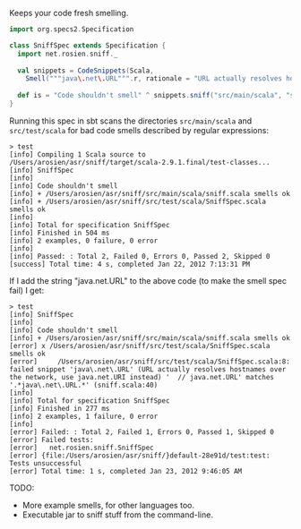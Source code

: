 Keeps your code fresh smelling.

```scala
import org.specs2.Specification

class SniffSpec extends Specification { 
  import net.rosien.sniff._
    
  val snippets = CodeSnippets(Scala,
    Smell("""java\.net\.URL""".r, rationale = "URL actually resolves hostnames over the network, use java.net.URI instead"))
              
  def is = "Code shouldn't smell" ^ snippets.sniff("src/main/scala", "src/test/scala")
}
```

Running this spec in sbt scans the directories `src/main/scala` and `src/test/scala` 
for bad code smells described by regular expressions:

```
> test
[info] Compiling 1 Scala source to /Users/arosien/asr/sniff/target/scala-2.9.1.final/test-classes...
[info] SniffSpec
[info] 
[info] Code shouldn't smell
[info] + /Users/arosien/asr/sniff/src/main/scala/sniff.scala smells ok
[info] + /Users/arosien/asr/sniff/src/test/scala/SniffSpec.scala smells ok
[info]  
[info] Total for specification SniffSpec
[info] Finished in 504 ms
[info] 2 examples, 0 failure, 0 error
[info] 
[info] Passed: : Total 2, Failed 0, Errors 0, Passed 2, Skipped 0
[success] Total time: 4 s, completed Jan 22, 2012 7:13:31 PM
```

If I add the string "java.net.URL" to the above code (to make the smell spec fail) I get:

```
> test
[info] SniffSpec
[info] 
[info] Code shouldn't smell
[info] + /Users/arosien/asr/sniff/src/main/scala/sniff.scala smells ok
[error] x /Users/arosien/asr/sniff/src/test/scala/SniffSpec.scala smells ok
[error]     /Users/arosien/asr/sniff/src/test/scala/SniffSpec.scala:8: failed snippet 'java\.net\.URL' (URL actually resolves hostnames over the network, use java.net.URI instead) '  // java.net.URL' matches '.*java\.net\.URL.*' (sniff.scala:40)
[info]  
[info] Total for specification SniffSpec
[info] Finished in 277 ms
[info] 2 examples, 1 failure, 0 error
[info] 
[error] Failed: : Total 2, Failed 1, Errors 0, Passed 1, Skipped 0
[error] Failed tests:
[error]   net.rosien.sniff.SniffSpec
[error] {file:/Users/arosien/asr/sniff/}default-28e91d/test:test: Tests unsuccessful
[error] Total time: 1 s, completed Jan 23, 2012 9:46:05 AM
```

TODO:

* More example smells, for other languages too.
* Executable jar to sniff stuff from the command-line.
